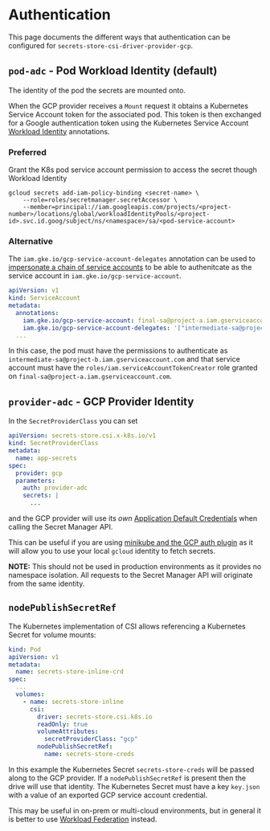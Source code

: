 # Authentication

This page documents the different ways that authentication can be configured for
`secrets-store-csi-driver-provider-gcp`.

## `pod-adc` - Pod Workload Identity (default)

The identity of the pod the secrets are mounted onto.

When the GCP provider receives a `Mount` request it obtains a Kubernetes
Service Account token for the associated pod. This token is then exchanged for
a Google authentication token using the Kubernetes Service Account [Workload
Identity](https://cloud.google.com/kubernetes-engine/docs/how-to/workload-identity)
annotations.

### Preferred

Grant the K8s pod service account permission to access the secret though Workload
Identity

```shell
gcloud secrets add-iam-policy-binding <secret-name> \
    --role=roles/secretmanager.secretAccessor \
    --member=principal://iam.googleapis.com/projects/<project-number>/locations/global/workloadIdentityPools/<project-id>.svc.id.goog/subject/ns/<namespace>/sa/<pod-service-account>
```

### Alternative

The `iam.gke.io/gcp-service-account-delegates` annotation can be used to [impersonate a chain of service accounts](https://cloud.google.com/iam/docs/create-short-lived-credentials-delegated) to be able to authenitcate as the service account in `iam.gke.io/gcp-service-account`.

```yaml
apiVersion: v1
kind: ServiceAccount
metadata:
  annotations:
    iam.gke.io/gcp-service-account: final-sa@project-a.iam.gserviceaccount.com
    iam.gke.io/gcp-service-account-delegates: '["intermediate-sa@project-b.iam.gserviceaccount.com"]'
  ...
```

In this case, the pod must have the permissions to authenticate as `intermediate-sa@project-b.iam.gserviceaccount.com` and that service account must have the `roles/iam.serviceAccountTokenCreator` role granted on `final-sa@project-a.iam.gserviceaccount.com`.

## `provider-adc` - GCP Provider Identity

In the `SecretProviderClass` you can set

```yaml
apiVersion: secrets-store.csi.x-k8s.io/v1
kind: SecretProviderClass
metadata:
  name: app-secrets
spec:
  provider: gcp
  parameters:
    auth: provider-adc
    secrets: |
      ...
```

and the GCP provider will use its _own_
[Application Default Credentials](https://cloud.google.com/docs/authentication/production)
when calling the Secret Manager API.

This can be useful if you are using
[minikube and the GCP auth plugin](https://minikube.sigs.k8s.io/docs/handbook/addons/gcp-auth/)
as it will allow you to use your local `gcloud` identity to fetch secrets.

**NOTE:** This should not be used in production environments as it provides no
namespace isolation. All requests to the Secret Manager API will originate from
the same identity.

## `nodePublishSecretRef`

The Kubernetes implementation of CSI allows referencing a Kubernetes Secret for
volume mounts:

```yaml
kind: Pod
apiVersion: v1
metadata:
  name: secrets-store-inline-crd
spec:
  ...
  volumes:
    - name: secrets-store-inline
      csi:
        driver: secrets-store.csi.k8s.io
        readOnly: true
        volumeAttributes:
          secretProviderClass: "gcp"
        nodePublishSecretRef:
          name: secrets-store-creds
```

In this example the Kubernetes Secret `secrets-store-creds` will be passed along
to the GCP provider. If a `nodePublishSecretRef` is present then the drive will
use that identity. The Kubernetes Secret must have a key `key.json` with a value
of an exported GCP service account credential.

This may be useful in on-prem or multi-cloud environments, but in general it is
better to use
[Workload Federation](https://cloud.google.com/iam/docs/workload-identity-federation)
instead.
